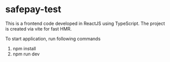 
# safepay-test
This is a frontend code developed in ReactJS using TypeScript. The project is created via vite for fast HMR. 

To start application, run following commands

1. npm install
2. npm run dev
